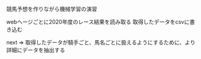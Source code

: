 競馬予想を作りながら機械学習の演習

webヘージごとに2020年度のレース結果を読み取る
取得したデータをcsvに書き込む

next => 取得したデータが騎手ごと、馬名ごとに扱えるようにするために、より詳細にデータを抽出する